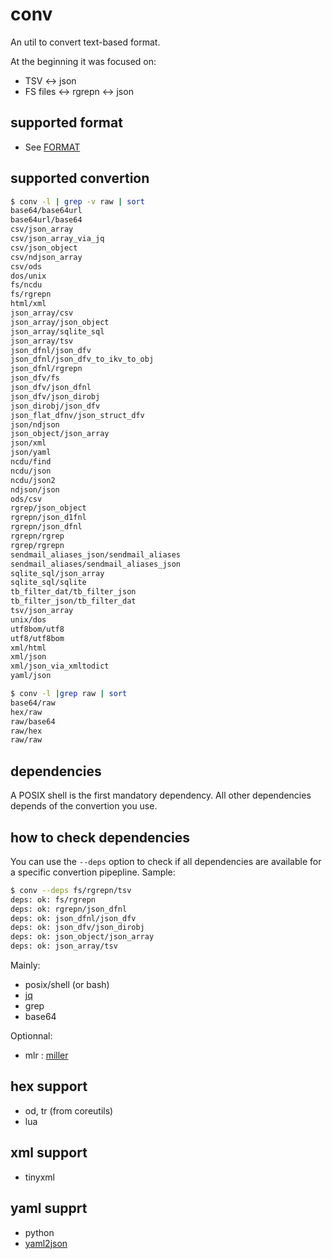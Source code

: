 
# conv

An util to convert text-based format.

At the beginning it was focused on:
- TSV <-> json
- FS files <-> rgrepn <-> json


## supported format

- See [FORMAT](./FORMAT.md)

## supported convertion


```sh
$ conv -l | grep -v raw | sort 
base64/base64url
base64url/base64
csv/json_array
csv/json_array_via_jq
csv/json_object
csv/ndjson_array
csv/ods
dos/unix
fs/ncdu
fs/rgrepn
html/xml
json_array/csv
json_array/json_object
json_array/sqlite_sql
json_array/tsv
json_dfnl/json_dfv
json_dfnl/json_dfv_to_ikv_to_obj
json_dfnl/rgrepn
json_dfv/fs
json_dfv/json_dfnl
json_dfv/json_dirobj
json_dirobj/json_dfv
json_flat_dfnv/json_struct_dfv
json/ndjson
json_object/json_array
json/xml
json/yaml
ncdu/find
ncdu/json
ncdu/json2
ndjson/json
ods/csv
rgrep/json_object
rgrepn/json_d1fnl
rgrepn/json_dfnl
rgrepn/rgrep
rgrep/rgrepn
sendmail_aliases_json/sendmail_aliases
sendmail_aliases/sendmail_aliases_json
sqlite_sql/json_array
sqlite_sql/sqlite
tb_filter_dat/tb_filter_json
tb_filter_json/tb_filter_dat
tsv/json_array
unix/dos
utf8bom/utf8
utf8/utf8bom
xml/html
xml/json
xml/json_via_xmltodict
yaml/json
```

```sh
$ conv -l |grep raw | sort
base64/raw
hex/raw
raw/base64
raw/hex
raw/raw
```

## dependencies

A POSIX shell is the first mandatory dependency.
All other dependencies depends of the convertion you use.

## how to check dependencies

You can use the `--deps` option to check if all dependencies are available for a specific convertion pipepline.
Sample:
```sh
$ conv --deps fs/rgrepn/tsv
deps: ok: fs/rgrepn
deps: ok: rgrepn/json_dfnl
deps: ok: json_dfnl/json_dfv
deps: ok: json_dfv/json_dirobj
deps: ok: json_object/json_array
deps: ok: json_array/tsv
```

Mainly:

- posix/shell (or bash)
- [jq](https://stedolan.github.io/jq/)
- grep
- base64

Optionnal:
- mlr : [miller](https://miller.readthedocs.io/)

## hex support

- od, tr (from coreutils)
- lua

## xml support

- tinyxml

## yaml supprt

- python
- [yaml2json]()
